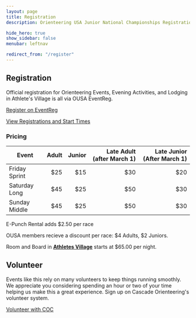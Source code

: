 ```yaml
---
layout: page
title: Registration
description: Orienteering USA Junior National Championships Registration

hide_hero: true
show_sidebar: false
menubar: leftnav

redirect_from: "/register"
---
```


## Registration

Official registration for Orienteering Events, Evening Activities, and Lodging in Athlete's Village is all via OUSA EventReg.

<a class="button is-info" href="https://eventreg.orienteeringusa.org/eventregister/a40/register/start/jn2020">Register on EventReg</a>

<a href="https://eventreg.orienteeringusa.org/eventregister/a40/reglist/home/jn2020">View Registrations and Start Times</a>

### Pricing

| Event | Adult | Junior | Late Adult (after March 1) | Late Junior (After March 1) |
| ----- |  ---: |  ----: |  ---: |  ----: |
| Friday Sprint | $25 | $15 | $30 | $20 |
| Saturday Long | $45 | $25 | $50 | $30 |
| Sunday Middle | $45 | $25 | $50 | $30 |

E-Punch Rental adds $2.50 per race

OUSA members recieve a discount per race: $4 Adults, $2 Juniors.

Room and Board in [**Athletes Village**](./village) starts at $65.00 per night.

## Volunteer

Events like this rely on many volunteers to keep things running smoothly. We appreciate you considering spending an hour or two of your time helping us make this a great experience. Sign up on Cascade Orienteering's volunteer system.

<a class="button is-info" href="https://register.cascadeoc.org/Volunteer">Volunteer with COC</a>

